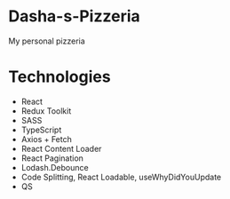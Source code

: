 # Dasha-s-Pizzeria
My personal pizzeria 
# Technologies
  - React
  - Redux Toolkit
  - SASS
  - TypeScript
  - Axios + Fetch
  - React Content Loader
  - React Pagination
  - Lodash.Debounce
  - Code Splitting, React Loadable, useWhyDidYouUpdate
  - QS

